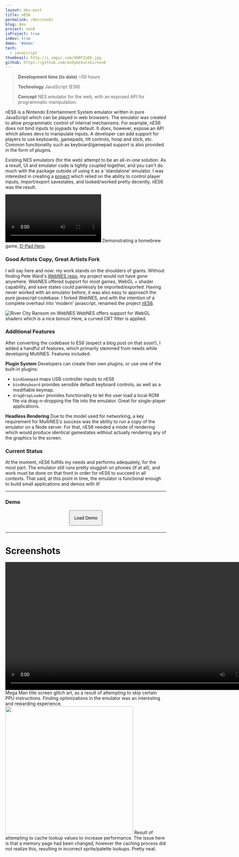 ```yaml
---
layout: dev-post
title: nES6
permalink: /dev/nes6/
blog: dev
project: nes6
isProject: true
inDev: true
demo: '#demo'
tech:
  - javascript
thumbnail: http://i.imgur.com/9bRFZuDh.jpg
github: https://github.com/andymikulski/nes6
---
```


>**Development time (to date)** ~50 hours
>
>**Technology** JavaScript (ES6)
>
>**Concept** NES emulator for the web, with an exposed API for programmatic manipulation.

nES6 is a Nintendo Entertainment System emulator written in pure JavaScript which can be played in web browsers. The emulator was created to allow programmatic control of internal mechanisms. For example, nES6 does not bind inputs to joypads by default. It _does_, however, expose an API which allows devs to manipulate inputs. A developer can add support for players to use keyboards, gamepads, tilt controls, hoop and stick, etc. Common functionality such as keyboard/gamepad support is also provided in the form of plugins.

Existing NES emulators (for the web) attempt to be an all-in-one solution. As a result, UI and emulator code is tightly coupled together, and you can't do much with the package outside of using it as a 'standalone' emulator. I was interested in creating a [project](/dev/multines) which relied on the ability to control player inputs, import/export savestates, and looked/worked pretty decently. nES6 was the result.

<video src="https://i.imgur.com/9pxJUI3.mp4" loop controls></video>
<label>Demonstrating a homebrew game, <a href="http://www.dpadhero.com" target="_blank">D-Pad Hero</a>.</label>

### Good Artists Copy, Great Artists Fork

I will say here and now: my work stands on the shoulders of giants. Without finding Pete Ward's [WebNES repo](https://github.com/peteward44/webnes), my project would not have gone anywhere. WebNES offered support for most games, WebGL + shader capability, and save states could painlessly be imported/exported. Having never worked with an emulator before, it was also easy to approach the pure javascript codebase. I forked WebNES, and with the intention of a complete overhaul into 'modern' javascript, renamed the project [nES6](https://github.com/andymikulski/nES6/).

<img src="https://imgur.com/NY8MPU7.png" style="max-height: 500px" title="River City Ransom on WebNES" />
<label>WebNES offers support for WebGL shaders which is a nice bonus! Here, a curved CRT filter is applied.</label>

### Additional Features

After converting the codebase to ES6 (expect a blog post on that soon!), I added a handful of features, which primarily stemmed from needs while developing MultiNES. Features included:

**Plugin System**
Developers can create their own plugins, or use one of the built-in plugins:
 - `bindGamepad` maps USB controller inputs to nES6
 - `bindKeyboard` provides sensible default keyboard controls, as well as a modifiable keymap.
 - `dragDropLoader` provides functionality to let the user load a local ROM file via drag-n-dropping the file into the emulator. Great for single-player applications.

**Headless Rendering**
Due to the model used for networking, a key requirement for MultiNES's success was the ability to run a copy of the emulator on a Node server. For that, nES6 needed a mode of rendering which would produce identical gamestates without actually rendering any of the graphics to the screen.

### Current Status

At the moment, nES6 fulfills my needs and performs adequately, for the most part. The emulator still runs pretty sluggish on phones (if at all), and work must be done on that front in order for nES6 to succeed in all contexts. That said, at this point in time, the emulator is functional enough to build small applications and demos with it!


---

### Demo

<div><button style="margin: 0 auto 1.5em; display: block; padding: 1em; font-size: 1em" id="load-demo">Load Demo</button></div>
<script>
const button = document.querySelector('#load-demo');
button.addEventListener('click', function(){
	button.parentNode.innerHTML = `
	<iframe src="/assets/nes6"></iframe>
	<label style="width: 400px">
		<span>Alter Ego, a popular homebrew NES game. <br /></span>
		<span style="text-align: center; float: left">Arrows = D-Pad<br />Z = B button<br />X = A button</span>
		<span style="text-align: center; float: right">ENTER = Start button<br />SHIFT = Select button</span>
	</label>
	`;
});
</script>

---
# Screenshots

<div class="screenshots">
	<div>
		<video height="400" src="https://i.imgur.com/sITDVfI.mp4" loop controls></video>
		<label>Mega Man title screen glitch art, as a result of attempting to skip certain PPU instructions. Finding optimizations in the emulator was an interesting and rewarding experience.</label>
	</div>
	<div>
		<img style="height: 400px; width: auto; margin: 0 auto;" src="http://i.imgur.com/2CEXB1E.jpg" />
		<label>Result of attempting to cache lookup values to increase performance. The issue here is that a memory page had been changed, however the caching process did not realize this, resulting in incorrect sprite/palette lookups. Pretty neat.</label>
	</div>
</div>


